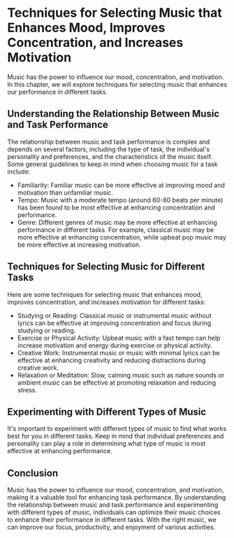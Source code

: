 Techniques for Selecting Music that Enhances Mood, Improves Concentration, and Increases Motivation
======================================================================================================================================================

Music has the power to influence our mood, concentration, and motivation. In this chapter, we will explore techniques for selecting music that enhances our performance in different tasks.

Understanding the Relationship Between Music and Task Performance
-----------------------------------------------------------------

The relationship between music and task performance is complex and depends on several factors, including the type of task, the individual's personality and preferences, and the characteristics of the music itself. Some general guidelines to keep in mind when choosing music for a task include:

* Familiarity: Familiar music can be more effective at improving mood and motivation than unfamiliar music.
* Tempo: Music with a moderate tempo (around 60-80 beats per minute) has been found to be most effective at enhancing concentration and performance.
* Genre: Different genres of music may be more effective at enhancing performance in different tasks. For example, classical music may be more effective at enhancing concentration, while upbeat pop music may be more effective at increasing motivation.

Techniques for Selecting Music for Different Tasks
--------------------------------------------------

Here are some techniques for selecting music that enhances mood, improves concentration, and increases motivation for different tasks:

* Studying or Reading: Classical music or instrumental music without lyrics can be effective at improving concentration and focus during studying or reading.
* Exercise or Physical Activity: Upbeat music with a fast tempo can help increase motivation and energy during exercise or physical activity.
* Creative Work: Instrumental music or music with minimal lyrics can be effective at enhancing creativity and reducing distractions during creative work.
* Relaxation or Meditation: Slow, calming music such as nature sounds or ambient music can be effective at promoting relaxation and reducing stress.

Experimenting with Different Types of Music
-------------------------------------------

It's important to experiment with different types of music to find what works best for you in different tasks. Keep in mind that individual preferences and personality can play a role in determining what type of music is most effective at enhancing performance.

Conclusion
----------

Music has the power to influence our mood, concentration, and motivation, making it a valuable tool for enhancing task performance. By understanding the relationship between music and task performance and experimenting with different types of music, individuals can optimize their music choices to enhance their performance in different tasks. With the right music, we can improve our focus, productivity, and enjoyment of various activities.

